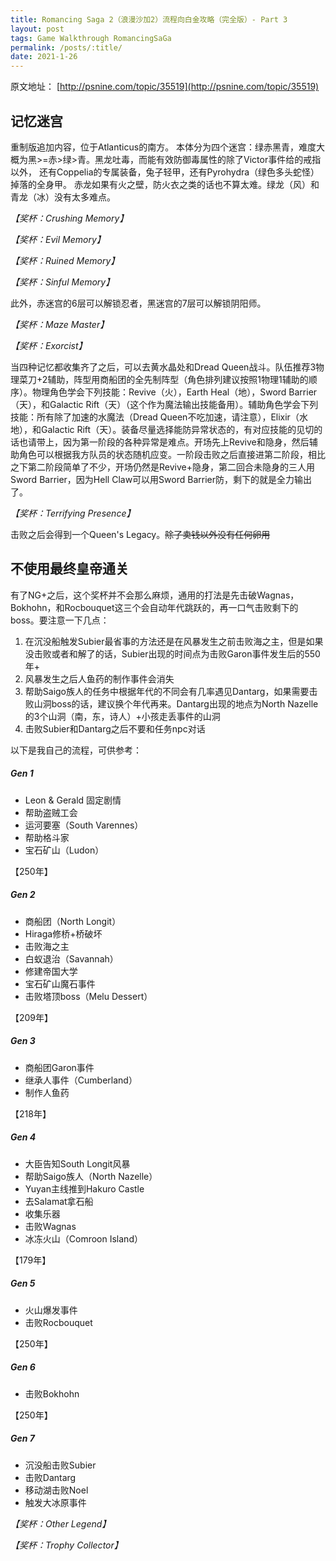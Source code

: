 ```yaml
---
title: Romancing Saga 2（浪漫沙加2）流程向白金攻略（完全版）- Part 3
layout: post
tags: Game Walkthrough RomancingSaGa
permalink: /posts/:title/
date: 2021-1-26
---
```


原文地址：
[http://psnine.com/topic/35519](http://psnine.com/topic/35519)

## 记忆迷宫
重制版追加内容，位于Atlanticus的南方。
本体分为四个迷宫：绿赤黑青，难度大概为黑>=赤>绿>青。黑龙吐毒，而能有效防御毒属性的除了Victor事件给的戒指以外，
还有Coppelia的专属装备，兔子轻甲，还有Pyrohydra（绿色多头蛇怪）掉落的全身甲。
赤龙如果有火之壁，防火衣之类的话也不算太难。绿龙（风）和青龙（冰）没有太多难点。

*【奖杯：Crushing Memory】*

*【奖杯：Evil Memory】*

*【奖杯：Ruined Memory】*

*【奖杯：Sinful Memory】*


此外，赤迷宫的6层可以解锁忍者，黑迷宫的7层可以解锁阴阳师。

*【奖杯：Maze Master】*

*【奖杯：Exorcist】*

当四种记忆都收集齐了之后，可以去黄水晶处和Dread Queen战斗。队伍推荐3物理菜刀+2辅助，阵型用商船团的全先制阵型（角色排列建议按照1物理1辅助的顺序）。物理角色学会下列技能：Revive（火），Earth Heal（地），Sword Barrier（天），和Galactic Rift（天）（这个作为魔法输出技能备用）。辅助角色学会下列技能：所有除了加速的水魔法（Dread Queen不吃加速，请注意），Elixir（水地），和Galactic Rift（天）。装备尽量选择能防异常状态的，有对应技能的见切的话也请带上，因为第一阶段的各种异常是难点。开场先上Revive和隐身，然后辅助角色可以根据我方队员的状态随机应变。一阶段击败之后直接进第二阶段，相比之下第二阶段简单了不少，开场仍然是Revive+隐身，第二回合未隐身的三人用Sword Barrier，因为Hell Claw可以用Sword Barrier防，剩下的就是全力输出了。

*【奖杯：Terrifying Presence】*


击败之后会得到一个Queen's Legacy。<s>除了卖钱以外没有任何卵用</s>

## 不使用最终皇帝通关
有了NG+之后，这个奖杯并不会那么麻烦，通用的打法是先击破Wagnas，Bokhohn，和Rocbouquet这三个会自动年代跳跃的，再一口气击败剩下的boss。要注意一下几点：
1. 在沉没船触发Subier最省事的方法还是在风暴发生之前击败海之主，但是如果没击败或者和解了的话，Subier出现的时间点为击败Garon事件发生后的550年+
2. 风暴发生之后人鱼药的制作事件会消失
3. 帮助Saigo族人的任务中根据年代的不同会有几率遇见Dantarg，如果需要击败山洞boss的话，建议换个年代再来。Dantarg出现的地点为North Nazelle的3个山洞（南，东，诗人）+小孩走丢事件的山洞
4. 击败Subier和Dantarg之后不要和任务npc对话

以下是我自己的流程，可供参考：

##### Gen 1
* Leon & Gerald 固定剧情
* 帮助盗贼工会
* 运河要塞（South Varennes）
* 帮助格斗家
* 宝石矿山（Ludon）

【250年】

##### Gen 2
* 商船团（North Longit）
* Hiraga修桥+桥破坏
* 击败海之主
* 白蚁退治（Savannah）
* 修建帝国大学
* 宝石矿山魔石事件
* 击败塔顶boss（Melu Dessert）

【209年】

##### Gen 3
* 商船团Garon事件
* 继承人事件（Cumberland）
* 制作人鱼药

【218年】

##### Gen 4
* 大臣告知South Longit风暴
* 帮助Saigo族人（North Nazelle）
* Yuyan主线推到Hakuro Castle
* 去Salamat拿石船
* 收集乐器
* 击败Wagnas
* 冰冻火山（Comroon Island）

【179年】

##### Gen 5
* 火山爆发事件
* 击败Rocbouquet

【250年】

##### Gen 6
* 击败Bokhohn

【250年】

##### Gen 7
* 沉没船击败Subier
* 击败Dantarg
* 移动湖击败Noel
* 触发大冰原事件

*【奖杯：Other Legend】*

*【奖杯：Trophy Collector】*
